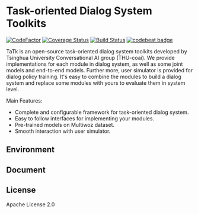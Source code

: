 # Task-oriented Dialog System Toolkits
[![CodeFactor](https://www.codefactor.io/repository/github/thu-coai/tatk/badge)](https://www.codefactor.io/repository/github/thu-coai/tatk) [![Coverage Status](https://coveralls.io/repos/github/thu-coai/tatk/badge.svg?branch=master)](https://coveralls.io/github/thu-coai/tatk?branch=master) [![Build Status](https://travis-ci.com/thu-coai/tatk.svg?branch=master)](https://travis-ci.com/thu-coai/tatk) [![codebeat badge](https://codebeat.co/badges/4b47f311-3337-48a8-869c-1c7a060a2f0d)](https://codebeat.co/projects/github-com-thu-coai-tatk-master)

TaTk is an open-source task-oriented dialog system toolkits developed by Tsinghua University Conversational AI group (THU-coai). We provide implementations for each module in dialog system, as well as some joint models and end-to-end models. Further more, user simulator is provided for dialog policy training. It's easy to combine the modules to build a dialog system and replace some modules with yours to evaluate them in system level.

Main Features:

- Complete and configurable framework for task-oriented dialog system.
- Easy to follow interfaces for implementing your modules.
- Pre-trained models on Multiwoz dataset.
- Smooth interaction with user simulator. 

## Environment



## Document



## License

Apache License 2.0